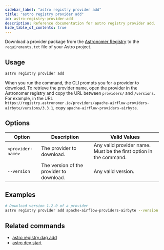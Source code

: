 ```yaml
---
sidebar_label: "astro registry provider add"
title: "astro registry provider add"
id: astro-registry-provider-add
description: Reference documentation for astro registry provider add.
hide_table_of_contents: true
---
```


Download a provider package from the [Astronomer Registry](https://registry.astronomer.io/) to the `requirements.txt` file of your Astro project. 

## Usage 

```bash
astro registry provider add
```

When you run the command, the CLI prompts you for a provider to download. To retrieve the provider name, open the provider in the Astronomer registry and copy the URL between `providers/` and `/versions`. For example, in the URL `https://registry.astronomer.io/providers/apache-airflow-providers-airbyte/versions/3.3.1`, copy `apache-airflow-providers-airbyte`. 

## Options

| Option            | Description                                                                                                                             | Valid Values  |
| ----------------- | --------------------------------------------------------------------------------------------------------------------------------------- | ------------- |
| `<provider-name>`   | The provider to download.                                                                                                      | Any valid provider name. Must be the first option in the command.   |
| `--version`   | The version of the provider to download.                                                                                                      | Any valid version.   |

## Examples

```bash
# Download version 1.2.0 of a provider
astro registry provider add apache-airflow-providers-airbyte --version 1.2.0
```

## Related commands

- [astro registry dag add](cli/astro-registry-dag-add.md)
- [astro dev start](cli/astro-dev-start.md)
